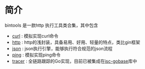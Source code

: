 # 简介
bintools 是一款http 执行工具类合集，其中包含
+ [curl](curl/README) : 模拟实现curl命令
+ [http](http/README.md) : http的浅封装，具备易用、好用、轻量的特点，类比gin框架
+ [json](json/README.md) : json执行引擎，能够执行符合规范的json流程
+ [ping](ping/README.md) : 模拟实现ping命令
+ [tracer](tracer/README.md) : 全链路跟踪的Go实现，目前已被集成在[isc-gobase](http://github.com/isyscore/isc-gobase)库中
